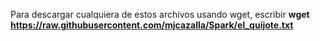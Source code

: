 Para descargar cualquiera de estos archivos usando wget, escribir 
**wget  https://raw.githubusercontent.com/mjcazalla/Spark/el_quijote.txt**
